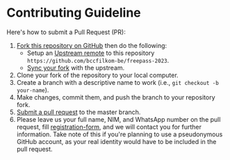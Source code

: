 # Contributing Guideline

Here's how to submit a Pull Request (PR):

1. [Fork this repository on GitHub][fork] then do the following:
    * Setup an [Upstream remote][configure-upstream] to this repository
      `https://github.com/bccfilkom-be/freepass-2023`.
    * [Sync your fork][sync-fork] with the upstream.
2. Clone your fork of the repository to your local computer.
3. Create a branch with a descriptive name to work (i.e., `git checkout -b your-name`).
4. Make changes, commit them, and push the branch to your repository fork.
5. [Submit a pull request][pull-req] to the master branch.
6. Please leave us your full name, NIM, and WhatsApp number on the pull request, fill [registration-form], and we will contact you for further information. Take note of this if you're planning to use a pseudonymous GitHub account, as your real identity would have to be included in the pull request.

[fork]: https://help.github.com/articles/fork-a-repo

[registration-form]: https://bit.ly/PendaftaranFreepassBCC

[configure-upstream]: https://help.github.com/en/github/collaborating-with-issues-and-pull-requests/configuring-a-remote-for-a-fork

[sync-fork]: https://help.github.com/en/github/collaborating-with-issues-and-pull-requests/syncing-a-fork

[pull-req]: https://help.github.com/articles/using-pull-requests

